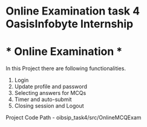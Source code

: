 # Online Examination task 4 OasisInfobyte Internship 

# * Online Examination *

In this Project there are following functionalities.

1. Login 
2. Update profile and password 
3. Selecting answers for MCQs
4. Timer and auto-submit 
5. Closing session and Logout

Project Code Path -  oibsip_task4/src/OnlineMCQExam


 
